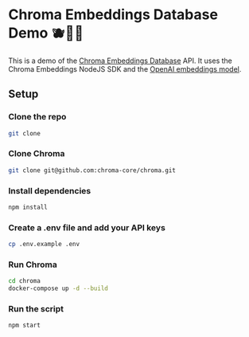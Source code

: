 # Chroma Embeddings Database Demo 🫐🍌🍎

This is a demo of the [Chroma Embeddings Database](https://docs.trychroma.com) API. It uses the Chroma Embeddings NodeJS SDK and the [OpenAI embeddings model](https://platform.openai.com/docs/guides/embeddings).

## Setup

### Clone the repo

```bash
git clone
```

### Clone Chroma

```bash
git clone git@github.com:chroma-core/chroma.git
```

### Install dependencies

```bash
npm install
```

### Create a .env file and add your API keys

```bash
cp .env.example .env
```

### Run Chroma

```bash
cd chroma
docker-compose up -d --build
```

### Run the script

```bash
npm start
```
